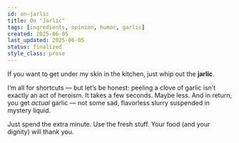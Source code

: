 ```yaml
---
id: on-jarlic
title: On "Jarlic"
tags: [ingredients, opinion, humor, garlic]
created: 2025-06-05
last_updated: 2025-06-05
status: finalized
style_class: prose
---
```


If you want to get under my skin in the kitchen, just whip out the **jarlic**.

I’m all for shortcuts — but let’s be honest: peeling a clove of garlic isn’t exactly an act of heroism. It takes a few seconds. Maybe less. And in return, you get *actual* garlic — not some sad, flavorless slurry suspended in mystery liquid.

Just spend the extra minute. Use the fresh stuff. Your food (and your dignity) will thank you.